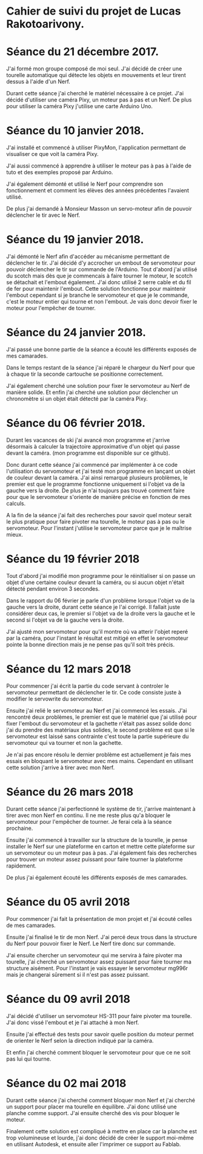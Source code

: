# Cahier de suivi du projet de Lucas Rakotoarivony.

# Séance du 21 décembre 2017.

J'ai formé mon groupe composé de moi seul. J'ai décidé de créer une tourelle automatique qui détecte les objets en mouvements et leur tirent dessus à l'aide d'un Nerf.

Durant cette séance j'ai cherché le matériel nécessaire à ce projet. J'ai décidé d'utiliser une caméra Pixy, un moteur pas à pas et un Nerf. De plus pour utiliser la caméra Pixy j'utilise une carte Arduino Uno.


# Séance du 10 janvier 2018.

J'ai installé et commencé à utiliser PixyMon, l'application permettant de visualiser ce que voit la caméra Pixy.

J'ai aussi commencé à apprendre à utiliser le moteur pas à pas à l'aide de tuto et des exemples proposé par Arduino.

J'ai également démonté et utilisé le Nerf pour comprendre son fonctionnement et comment les élèves des années précédentes l'avaient utilisé.

De plus j'ai demandé à Monsieur Masson un servo-moteur afin de pouvoir déclencher le tir avec le Nerf.


# Séance du 19 janvier 2018.

J'ai démonté le Nerf afin d'accéder au mécanisme permettant de déclencher le tir. J'ai décidé d'y accrocher un embout de servomoteur pour pouvoir déclencher le tir sur commande de l'Arduino. Tout d'abord j'ai utilisé du scotch mais dès que je commencais à faire tourner le moteur, le scotch se détachait et l'embout également.
J'ai donc utilisé 2 serre cable et du fil de fer pour maintenir l'embout. Cette solution fonctionne pour maintenir l'embout cependant si je branche le servomoteur et que je le commande, c'est le moteur entier qui tourne et non l'embout. Je vais donc devoir fixer le moteur pour l'empêcher de tourner. 

# Séance du 24 janvier 2018.

J'ai passé une bonne partie de la séance a écouté les différents exposés de mes camarades.

Dans le temps restant de la séance j'ai réparé le chargeur du Nerf pour que à chaque tir la seconde cartouche se positionne correctement.

J'ai également cherché une solution pour fixer le servomoteur au Nerf de manière solide.
Et enfin j'ai cherché une solution pour déclencher un chronomètre si un objet était détecté par la caméra Pixy.

# Séance du 06 février 2018.

Durant les vacances de ski j'ai avancé mon programme et j'arrive désormais à calculer la trajectoire approximative d'un objet qui passe devant la caméra. (mon programme est disponible sur ce github).

Donc durant cette séance j'ai commencé par implémenter à ce code l'utilisation du servomoteur et j'ai testé mon programme en lançant un objet de couleur devant la caméra. J'ai ainsi remarqué plusieurs problèmes, le premier est que le programme fonctionne uniquement si l'objet va de la gauche vers la droite. De plus je n'ai toujours pas trouvé comment faire pour que le servomoteur s'oriente de manière précise en fonction de mes calculs.

A la fin de la séance j'ai fait des recherches pour savoir quel moteur serait le plus pratique pour faire pivoter ma tourelle, le moteur pas à pas ou le servomoteur. Pour l'instant j'utilise le servomoteur parce que je le maîtrise mieux.

# Séance du 19 février 2018

Tout d'abord j'ai modifié mon programme pour le réinitialiser si on passe un objet d'une certaine couleur devant la caméra, ou si aucun objet n'était détecté pendant environ 3 secondes.

Dans le rapport du 06 février je parle d'un problème lorsque l'objet va de la gauche vers la droite, durant cette séance je l'ai corrigé. Il fallait juste considérer deux cas, le premier si l'objet va de la droite vers la gauche et le second si l'objet va de la gauche vers la droite.

J'ai ajusté mon servomoteur pour qu'il montre où va atterir l'objet reperé par la caméra, pour l'instant le résultat est mitigé en effet le servomoteur pointe la bonne direction mais je ne pense pas qu'il soit très précis.

# Séance du 12 mars 2018

Pour commencer j'ai écrit la partie du code servant à controler le servomoteur permettant de déclencher le tir. Ce code consiste juste à modifier le servowrite du servomoteur.

Ensuite j'ai relié le servomoteur au Nerf et j'ai commencé les essais. J'ai rencontré deux problèmes, le premier est que le matériel que j'ai utilisé pour fixer l'embout du servomoteur et la gachette n'était pas assez solide donc j'ai du prendre des matériaux plus solides, le second problème est que si le servomoteur est laissé sans contrainte c'est toute la partie supérieure du servomoteur qui va tourner et non la gachette.

Je n'ai pas encore résolu le dernier problème est actuellement je fais mes essais en bloquant le servomoteur avec mes mains. Cependant en utilisant cette solution j'arrive à tirer avec mon Nerf.

# Séance du 26 mars 2018

Durant cette séance j'ai perfectionné le système de tir, j'arrive maintenant à tirer avec mon Nerf en continu. Il ne me reste plus qu'a bloquer le servomoteur pour l'empêcher de tourner. Je ferai cela à la séance prochaine.

Ensuite j'ai commencé à travailler sur la structure de la tourelle, je pense installer le Nerf sur une plateforme en carton et mettre cette plateforme sur un servomoteur ou un moteur pas à pas. J'ai également fais des recherches pour trouver un moteur assez puissant pour faire tourner la plateforme rapidement.

De plus j'ai également écouté les différents exposés de mes camarades.

# Séance du 05 avril 2018

Pour commencer j'ai fait la présentation de mon projet et j'ai écouté celles de mes camarades.

Ensuite j'ai finalisé le tir de mon Nerf. J'ai percé deux trous dans la structure du Nerf pour pouvoir fixer le Nerf. Le Nerf tire donc sur commande.

J'ai ensuite chercher un servomoteur qui me servira à faire pivoter ma tourelle, j'ai cherché un servomoteur assez puissant pour faire tourner ma structure aisément. Pour l'instant je vais essayer le servomoteur mg996r mais je changerai sûrement si il n'est pas assez puissant.

# Séance du 09 avril 2018

J'ai décidé d'utiliser un servomoteur HS-311 pour faire pivoter ma tourelle. J'ai donc vissé l'embout et je l'ai attaché à mon Nerf.

Ensuite j'ai effectué des tests pour savoir quelle position du moteur permet de orienter le Nerf selon la direction indiqué par la caméra.

Et enfin j'ai cherché comment bloquer le servomoteur pour que ce ne soit pas lui qui tourne.

# Séance du 02 mai 2018

Durant cette séance j'ai cherché comment bloquer mon Nerf et j'ai cherché un support pour placer ma tourelle en équilibre. J'ai donc utilisé une planche comme support. J'ai ensuite cherché des vis pour bloquer le moteur.

Finalement cette solution est compliqué à mettre en place car la planche est trop volumineuse et lourde, j'ai donc décidé de créer le support moi-même en utilisant Autodesk, et ensuite aller l'imprimer ce support au Fablab.
